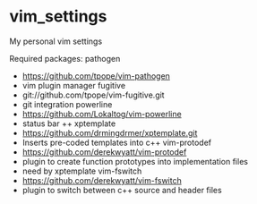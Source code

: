 vim_settings
============

My personal vim settings

Required packages:
pathogen
 - https://github.com/tpope/vim-pathogen
 - vim plugin manager
fugitive
 - git://github.com/tpope/vim-fugitive.git
 - git integration
powerline
 - https://github.com/Lokaltog/vim-powerline
 - status bar ++
xptemplate
 - https://github.com/drmingdrmer/xptemplate.git
 - Inserts pre-coded templates into c++
vim-protodef
 - https://github.com/derekwyatt/vim-protodef
 - plugin to create function prototypes into implementation files
 - need by xptemplate
vim-fswitch
 - https://github.com/derekwyatt/vim-fswitch
 - plugin to switch between c++ source and header files
